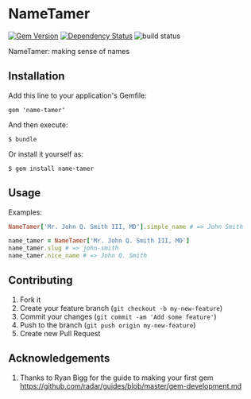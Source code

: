 # NameTamer

[![Gem Version](https://badge.fury.io/rb/name-tamer.png)](http://badge.fury.io/rb/name-tamer)
[![Dependency Status](https://gemnasium.com/Xenapto/name-tamer.png)](https://gemnasium.com/Xenapto/name-tamer)
![build status](https://circleci.com/gh/Xenapto/name-tamer.png?circle-token=2293f2a1d8463a948c2a2ce4bb3bd99786958c59)

NameTamer: making sense of names

## Installation

Add this line to your application's Gemfile:

    gem 'name-tamer'

And then execute:

    $ bundle

Or install it yourself as:

    $ gem install name-tamer

## Usage

Examples:

```ruby
NameTamer['Mr. John Q. Smith III, MD'].simple_name # => John Smith
```

```ruby
name_tamer = NameTamer['Mr. John Q. Smith III, MD']
name_tamer.slug # => john-smith
name_tamer.nice_name # => John Q. Smith
```

## Contributing

1.  Fork it
1.  Create your feature branch (`git checkout -b my-new-feature`)
1.  Commit your changes (`git commit -am 'Add some feature'`)
1.  Push to the branch (`git push origin my-new-feature`)
1.  Create new Pull Request

## Acknowledgements

1.  Thanks to Ryan Bigg for the guide to making your first gem https://github.com/radar/guides/blob/master/gem-development.md
